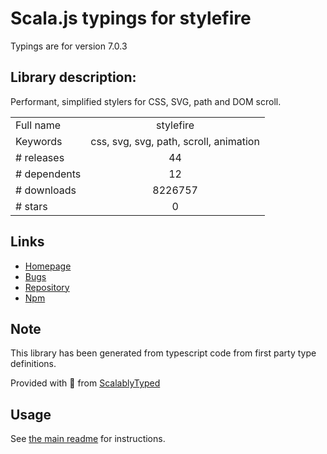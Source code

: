 
# Scala.js typings for stylefire

Typings are for version 7.0.3

## Library description:
Performant, simplified stylers for CSS, SVG, path and DOM scroll.

|                    |                 |
| ------------------ | :-------------: |
| Full name          | stylefire |
| Keywords           | css, svg, svg, path, scroll, animation |
| # releases         | 44 |
| # dependents       | 12 |
| # downloads        | 8226757 |
| # stars            | 0 |

## Links
- [Homepage](https://github.com/Popmotion/popmotion#readme)
- [Bugs](https://github.com/Popmotion/popmotion/issues)
- [Repository](https://github.com/Popmotion/popmotion)
- [Npm](https://www.npmjs.com/package/stylefire)
    


## Note
This library has been generated from typescript code from first party type definitions.

Provided with :purple_heart: from [ScalablyTyped](https://github.com/oyvindberg/ScalablyTyped)

## Usage
See [the main readme](../../readme.md) for instructions.


